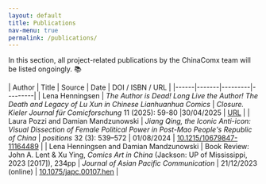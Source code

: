 ```yaml
---
layout: default
title: Publications
nav-menu: true
permalink: /publications/
---
```


In this section, all project-related publications by the ChinaComx team will be listed ongoingly. 📚

<!-- Please use a unified citation style  -->


| Author | Title | Source | Date | DOI / ISBN / URL |
|------|-------|---------|---------|
| Lena Henningsen | *The Author is Dead! Long Live the Author! The Death and Legacy of Lu Xun in Chinese Lianhuanhua Comics* | *Closure. Kieler Journal für Comicforschung* 11 (2025): 59-80 |30/04/2025 | [URL](http://www.closure.uni-kiel.de/closure11/henningsen) |
| Laura Pozzi and Damian Mandzunowski | *Jiang Qing, the Iconic Anti-icon: Visual Dissection of Female Political Power in Post-Mao People's Republic of China* | *positions* 32 (3): 539–572 | 01/08/2024 | [10.1215/10679847-11164489](https://doi.org/10.1215/10679847-11164489) |
| Lena Henningsen and Damian Mandzunowski | Book Review: John A. Lent & Xu Ying, *Comics Art in China* (Jackson: UP of Mississippi, 2023 [2017]), 234pp | *Journal of Asian Pacific Communication* | 21/12/2023 (online) | [10.1075/japc.00107.hen](http://dx.doi.org/10.1075/japc.00107.hen) |
